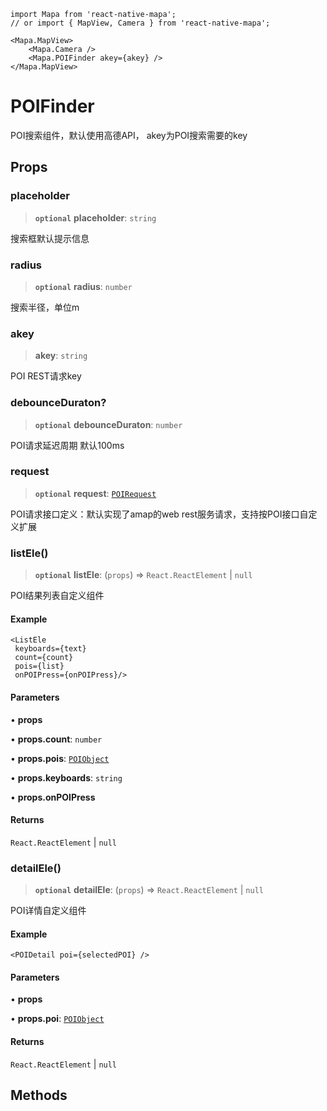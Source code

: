 ```tsx
import Mapa from 'react-native-mapa';
// or import { MapView, Camera } from 'react-native-mapa';

<Mapa.MapView>
    <Mapa.Camera />
    <Mapa.POIFinder akey={akey} />
</Mapa.MapView>
```
# POIFinder
POI搜索组件，默认使用高德API， akey为POI搜索需要的key
## Props
### placeholder

> **`optional`** **placeholder**: `string`

搜索框默认提示信息

### radius

> **`optional`** **radius**: `number`

搜索半径，单位m

### akey

> **akey**: `string`

POI REST请求key

### debounceDuraton?

> **`optional`** **debounceDuraton**: `number`

POI请求延迟周期
默认100ms

### request

> **`optional`** **request**: [`POIRequest`](POIRequest.md)

POI请求接口定义：默认实现了amap的web rest服务请求，支持按POI接口自定义扩展

### listEle()

> **`optional`** **listEle**: (`props`) => `React.ReactElement` \| `null`

POI结果列表自定义组件

#### Example

```
<ListEle
 keyboards={text}
 count={count}
 pois={list}
 onPOIPress={onPOIPress}/>
```

#### Parameters

• **props**

• **props\.count**: `number`

• **props\.pois**: [`POIObject`](./amap/POIObject.md)

• **props\.keyboards**: `string`

• **props\.onPOIPress**

#### Returns

`React.ReactElement` \| `null`

### detailEle()

> **`optional`** **detailEle**: (`props`) => `React.ReactElement` \| `null`

POI详情自定义组件

#### Example

```
<POIDetail poi={selectedPOI} />
```

#### Parameters

• **props**

• **props\.poi**: [`POIObject`](./amap/POIObject.md)

#### Returns

`React.ReactElement` \| `null`


## Methods